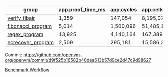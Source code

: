 | group | app.proof_time_ms | app.cycles | app.cells_used | leaf.proof_time_ms | leaf.cycles | leaf.cells_used |
| -- | -- | -- | -- | -- | -- | -- |
| [verify_fibair](https://github.com/openvm-org/openvm/blob/benchmark-results/benchmarks/verify_fibair-d9f525b16582b40dea613b57d9ce2d47c9d98627.md) | 1,359 |  147,054 |  8,195,072 |- | - | - |
| [fibonacci_program](https://github.com/openvm-org/openvm/blob/benchmark-results/benchmarks/fibonacci-d9f525b16582b40dea613b57d9ce2d47c9d98627.md) | 5,014 |  1,500,096 |  51,485,167 | 4,129 |  815,558 |  38,847,256 |
| [regex_program](https://github.com/openvm-org/openvm/blob/benchmark-results/benchmarks/regex-d9f525b16582b40dea613b57d9ce2d47c9d98627.md) | 13,925 |  4,140,164 |  167,389,450 | 17,056 |  2,902,391 |  173,739,085 |
| [ecrecover_program](https://github.com/openvm-org/openvm/blob/benchmark-results/benchmarks/ecrecover-d9f525b16582b40dea613b57d9ce2d47c9d98627.md) | 2,509 |  295,181 |  15,586,346 | 13,607 |  2,253,326 |  133,785,989 |


Commit: https://github.com/openvm-org/openvm/commit/d9f525b16582b40dea613b57d9ce2d47c9d98627

[Benchmark Workflow](https://github.com/openvm-org/openvm/actions/runs/13775332710)
